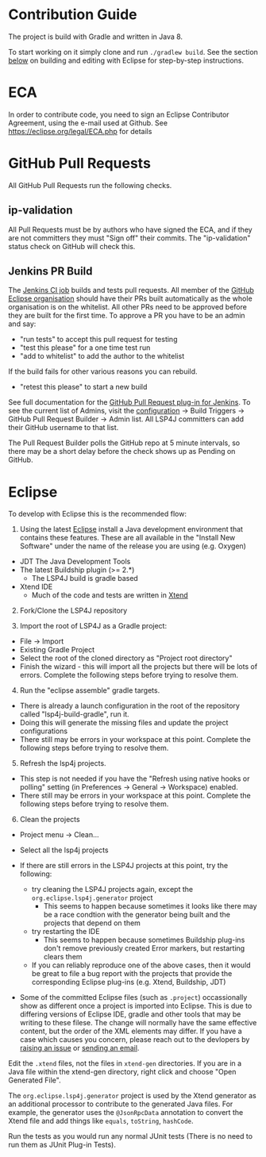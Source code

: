 # Contribution Guide

The project is build with Gradle and written in Java 8.

To start working on it simply clone and run `./gradlew build`. See the section [below](#Eclipse) on building and editing with Eclipse for step-by-step instructions.

# ECA

In order to contribute code, you need to sign an Eclipse Contributor Agreement, using the e-mail used at Github.
See https://eclipse.org/legal/ECA.php for details

# GitHub Pull Requests

All GitHub Pull Requests run the following checks.

## ip-validation

All Pull Requests must be by authors who have signed the ECA, and if they are not committers they must "Sign off" their commits. The "ip-validation" status check on GitHub will check this.

## Jenkins PR Build

The [Jenkins CI job](https://ci.eclipse.org/lsp4j/job/lsp4j-github-pullrequests/) builds and tests pull requests. All member of the [GitHub Eclipse organisation](https://github.com/orgs/eclipse/people) should have their PRs built automatically as the whole organisation is on the whitelist. All other PRs need to be approved before they are built for the first time. To approve a PR you have to be an admin and say:

* "run tests" to accept this pull request for testing
* "test this please" for a one time test run
* "add to whitelist" to add the author to the whitelist

If the build fails for other various reasons you can rebuild.

* "retest this please" to start a new build

See full documentation for the [GitHub Pull Request plug-in for Jenkins](https://wiki.jenkins.io/display/JENKINS/GitHub+pull+request+builder+plugin). To see the current list of Admins, visit the [configuration](https://ci.eclipse.org/lsp4j/job/lsp4j-github-pullrequests/configure) -> Build Triggers -> GitHub Pull Request Builder -> Admin list. All LSP4J committers can add their GitHub username to that list.

The Pull Request Builder polls the GitHub repo at 5 minute intervals, so there may be a short delay before the check shows up as Pending on GitHub.

# Eclipse

To develop with Eclipse this is the recommended flow:

1. Using the latest [Eclipse](https://www.eclipse.org/downloads/) install a Java development environment that contains these features. These are all available in the "Install New Software" under the name of the release you are using (e.g. Oxygen)
- JDT The Java Development Tools
- The latest Buildship plugin  (>= 2.\*) 
  - The LSP4J build is gradle based
- Xtend IDE
  - Much of the code and tests are written in [Xtend](https://www.eclipse.org/xtend/)

2. Fork/Clone the LSP4J repository

3. Import the root of LSP4J as a Gradle project:
  - File -> Import
  - Existing Gradle Project
  - Select the root of the cloned directory as "Project root directory"
  - Finish the wizard - this will import all the projects but there will be lots of errors. Complete the following steps before trying to resolve them.

4. Run the "eclipse assemble" gradle targets.
  - There is already a launch configuration in the root of the repository called "lsp4j-build-gradle", run it.
  - Doing this will generate the missing files and update the project configurations
  - There still may be errors in your workspace at this point. Complete the following steps before trying to resolve them.

5. Refresh the lsp4j projects.
  - This step is not needed if you have the "Refresh using native hooks or polling" setting (in Preferences -> General -> Workspace) enabled.
  - There still may be errors in your workspace at this point. Complete the following steps before trying to resolve them.

6. Clean the projects
  - Project menu -> Clean...
  - Select all the lsp4j projects

- If there are still errors in the LSP4J projects at this point, try the following:
  - try cleaning the LSP4J projects again, except the `org.eclipse.lsp4j.generator` project
    - This seems to happen because sometimes it looks like there may be a race condtion with the generator being built and the projects that depend on them
  - try restarting the IDE
    - This seems to happen because sometimes Buildship plug-ins don't remove previously created Error markers, but restarting clears them
  - If you can reliably reproduce one of the above cases, then it would be great to file a bug report with the projects that provide the corresponding Eclipse plug-ins (e.g. Xtend, Buildship, JDT)

- Some of the committed Eclipse files (such as `.project`) occassionally show as different once a project is imported into Eclipse. This is due to differing versions of Eclipse IDE, gradle and other tools that may be writing to these filese. The change will normally have the same effective content, but the order of the XML elements may differ. If you have a case which causes you concern, please reach out to the devlopers by [raising an issue](https://github.com/eclipse/lsp4j/issues/new) or [sending an email](https://accounts.eclipse.org/mailing-list/lsp4j-dev).

Edit the `.xtend` files, not the files in `xtend-gen` directories. If you are in a Java file within the xtend-gen directory, right click and choose "Open Generated File".

The `org.eclipse.lsp4j.generator` project is used by the Xtend generator as an additional processor to contribute to the generated Java files. For example, the generator uses the `@JsonRpcData` annotation to convert the Xtend file and add things like `equals`, `toString`, `hashCode`.

Run the tests as you would run any normal JUnit tests (There is no need to run them as JUnit Plug-in Tests).
